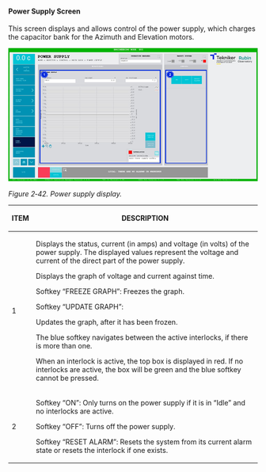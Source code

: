 #### Power Supply Screen

This screen displays and allows control of the power supply, which charges the capacitor bank for the Azimuth and Elevation motors.

![](../Resources/media/image58.png)

*Figure 2‑42. Power supply display.*

<table class="table">
<colgroup>
<col style="width: 13<col style="width: 86</colgroup>
<thead>
<tr class="header">
<th><p>ITEM</p></th>
<th><p>DESCRIPTION</p></th>
</tr>
</thead>
<tbody>
<tr class="odd">
<td><p>1</p></td>
<td><p>Displays the status, current (in amps) and voltage (in volts) of the power supply. The displayed
values represent the voltage and current of the direct part of the power supply.</p>
<p>Displays the graph of voltage and current against time.</p>
<p>Softkey “FREEZE GRAPH”: Freezes the graph.</p>
<p>Softkey “UPDATE GRAPH”: <p>Updates the graph, after it has been frozen.</p>
<p>The blue softkey navigates between the active interlocks, if there is more than one.</p>
<p>When an interlock is active, the top box is displayed in red. If no interlocks are active, the
box will be green and the blue softkey cannot be pressed.</p></td>
</tr>
<tr class="even">
<td><p>2</p></td>
<td><p>Softkey “ON”: Only turns on the power supply if it is in “Idle” and no interlocks are active.</p>
<p>Softkey “OFF”: Turns off the power supply.</p>
<p>Softkey “RESET ALARM”: Resets the system from its current alarm state or resets the
interlock if one exists.</p></td>
</tr>
</tbody>
</table>
